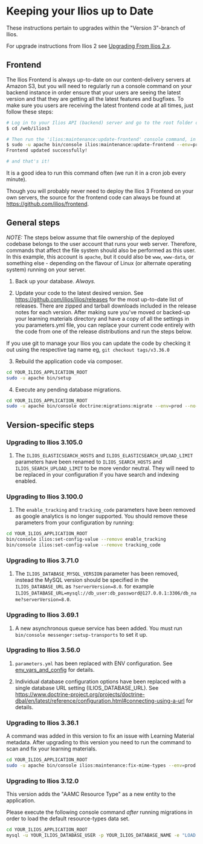 # Keeping your Ilios up to Date

These instructions pertain to upgrades within the "Version 3"-branch of Ilios.

For upgrade instructions from Ilios 2 see [Upgrading From Ilios 2.x](upgrade_ilios_2_to_3.md).

## Frontend
The Ilios Frontend is always up-to-date on our content-delivery servers at Amazon S3, but you will need to regularly run a console command on your backend instance in order ensure that your users are seeing the latest version and that they are getting all the latest features and bugfixes. To make sure you users are receiving the latest frontend code at all times, just follow these steps:

```bash
# Log in to your Ilios API (backend) server and go to the root folder of your Ilios application ('/web/ilios3' for this example)
$ cd /web/ilios3

# Then run the 'ilios:maintenance:update-frontend' console command, in the context of your the user that runs your webservices (eg. 'apache')
$ sudo -u apache bin/console ilios:maintenance:update-frontend --env=prod
Frontend updated successfully!

# and that's it!
```
It is a good idea to run this command often (we run it in a cron job every minute).

Though you will probably never need to deploy the Ilios 3 Frontend on your own servers, the source for the frontend code can always be found at https://github.com/ilios/frontend.

## General steps

_NOTE:_ The steps below assume that file ownership of the deployed codebase belongs to the user account that
 runs your web server. Therefore, commands that affect the file system should also be performed as this user.
 In this example, this account is `apache`, but it could also be `www`, `www-data`, or something else - depending on the
 flavour of Linux (or alternate operating system) running on your server.

1. Back up your database. _Always._

2. Update your code to the latest desired version.  See https://github.com/ilios/ilios/releases for the most up-to-date list of releases.  There are zipped and tarball downloads included in the release notes for each version.  After making sure you've moved or backed-up your learning materials directory and have a copy of all the settings in you parameters.yml file, you can replace your current code entirely with the code from one of the release distributions and run the steps below.

If you use git to manage your Ilios you can update the code by checking it out using the respective tag name eg, `git checkout tags/v3.36.0`

3. Rebuild the application code via composer.

 ```bash
cd YOUR_ILIOS_APPLICATION_ROOT
sudo -u apache bin/setup
```

4. Execute any pending database migrations.

 ```bash
cd YOUR_ILIOS_APPLICATION_ROOT
sudo -u apache bin/console doctrine:migrations:migrate --env=prod --no-interaction
```

## Version-specific steps

### Upgrading to Ilios 3.105.0

1. The `ILIOS_ELASTICSEARCH_HOSTS` and `ILIOS_ELASTICSEARCH_UPLOAD_LIMIT` parameters have
been renamed to `ILIOS_SEARCH_HOSTS` and `ILIOS_SEARCH_UPLOAD_LIMIT` to be more vendor neutral. They will need to
be replaced in your configuration if you have search and indexing enabled.

### Upgrading to Ilios 3.100.0

1. The `enable_tracking` and `tracking_code` parameters have been removed as google analytics is no longer supported.
You should remove these parameters from your configuration by running:
```bash
cd YOUR_ILIOS_APPLICATION_ROOT
bin/console ilios:set-config-value --remove enable_tracking
bin/console ilios:set-config-value --remove tracking_code
```

### Upgrading to Ilios 3.71.0

1. The `ILIOS_DATABASE_MYSQL_VERSION` parameter has been removed, instead the MySQL version should be specified in the `ILIOS_DATABASE_URL`
as `?serverVersion=8.0`. for example 
`ILIOS_DATABASE_URL=mysql://db_user:db_password@127.0.0.1:3306/db_name?serverVersion=8.0`.

### Upgrading to Ilios 3.69.1

1. A new asynchronous queue service has been added. You must run `bin/console messenger:setup-transports` to set it up.

### Upgrading to Ilios 3.56.0

1. `parameters.yml` has been replaced with ENV configuration. See [env_vars_and_config](env_vars_and_config) for details.

2. Individual database configuration options have been replaced with a single database URL setting (ILIOS_DATABASE_URL). See https://www.doctrine-project.org/projects/doctrine-dbal/en/latest/reference/configuration.html#connecting-using-a-url for details.

### Upgrading to Ilios 3.36.1

A command was added in this version to fix an issue with Learning
Material metadata. After upgrading to this version you need
to run the command to scan and fix your learning materials.

```bash
cd YOUR_ILIOS_APPLICATION_ROOT
sudo -u apache bin/console ilios:maintenance:fix-mime-types --env=prod
```

### Upgrading to Ilios 3.12.0

This version adds the "AAMC Resource Type" as a new entity to the application.

Please execute the following console command _after_ running migrations 
in order to load the default resource-types data set.

```bash
cd YOUR_ILIOS_APPLICATION_ROOT
mysql -u YOUR_ILIOS_DATABASE_USER -p YOUR_ILIOS_DATABASE_NAME -e "LOAD DATA LOCAL INFILE './config/dataimport/aamc_resource_type.csv' INTO TABLE aamc_resource_type FIELDS TERMINATED BY ',' ENCLOSED BY '\"' LINES TERMINATED BY '\n' IGNORE 1 ROWS"
```
